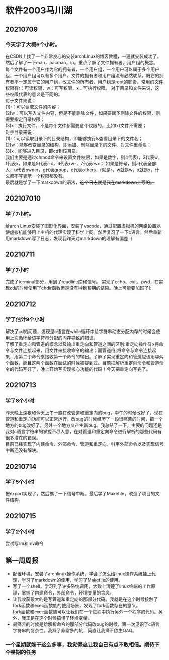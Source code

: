 # 软件2003马川湖  
## 20210709  
### 今天学了大概6个小时。  
在CSDN上找了一个非常良心的安装archLinux的博客教程，一遍就安装成功了。然后了解了一下man，pacman，ip。重点了解了文件拥有者，用户组的概念。  
每个文件有一个用户作为它的拥有者，一个用户组，一个用户可以属于多个用户组，一个用户组可以有多个用户。文件的拥有者和用户组没有必然联系，既它的拥有者不一定属于它的用户组，改文件的所有者、用户组是root的职责。常用的文件权限有r：可读权限，w：可写权限，x：可执行权限。
对于目录和文件来说，这些权限代表的意义是不同的。  
对于文件来说：  
(1)r：可以读取文件的内容；  
(2)w：可以写入文件内容，但是不能删除文件，如果要赋予删除文件的权限，则需要指定目录权限；  
(3)x：执行文件，不是每个文件都需要这个权限的，比如txt文件不需要；  
对于目录来说：  
(1)r：可以读取目录下的目录结构，即能够执行ls查看目录下的文件名；  
(2)w：能够改变目录的结构，即添加、删除目录下的文件、对文件重命名；  
(3)x：能够进入目录，即cd到该目录。  
我们主要是通过chmod命令来设置文件权限，如果是数字，则4代表r，2代表w，1代表x，如果是5代表r-x，6代表rw-，7代表rwx；
如果是符号，则a代表全部人，u代表owner，g代表group，o代表others，r就是r，w就是w，x就是x，什么都不写表示一个权限都没有。  
最后就是学了一下markdown的语法，~~这个日志就是我在markdown上写的。~~

## 202107010 
### 学了7小时。  
给arch Linux安装了图形化界面，安装了vscode，通过配置虚拟机的网络设置以使虚拟机能够用上主机的代理实现了科学上网。然后复习了一下c语言。然后重新用markdown写了日志，发现我昨天对markdown的理解有偏差（


## 20210711
### 学了7小时
完成了terminal部分，用到了readline库和信号。
实现了echo、exit、pwd，在实现cd的时候使用了chdir函数但是没有得到预期的结果。晚上可能要加班了(:

## 20210712
### 学了估计9个小时  
解决了cd的问题，发现是c语言在while循环中给字符串动态分配内存的时候会使用上次循环给该字符串分配的内存导致的错误。  
了解了重定向和管道的概念以及输出重定向和管道之间的区别:重定向操作符>将命令与文件连接起来，用文件来接收命令的输出；而管道符|将命令与命令连接起来，用第二个命令来接收第一个命令的输出。了解了实现重定向和管道应该用哪两个函数，而且这两个函数在面试的时候被提到过。目前把解析重定向命令和管道命令的代码写好了，晚上开始写实现核心功能的代码！今天把重定向写完了。

## 20210713
### 学了8个小时
昨天晚上深夜和今天上午一直在改管道和重定向的bug，中午的时候改好了，现在管道和重定向功能可以正常运行。改bug的时候经历了一段很痛苦的时间，把一个地方的bug改好了，另外一个地方又产生新bug。我总结了一下，主要的问题还是我对c语言字符串的掌握不尽人意，在对管道和重定向命令进行解析的那些代码有很多潜在的错误。  
目前已经实现了内建命令、外部命令、管道和重定向，引用外部命令以及实现信号中断还没有解决。

## 20210714
### 学了5个小时
把export实现了，然后搞了一下信号中断。最后学了Makefile，改造了项目的文件结构。

## 20210715
### 学了2个小时  
尝试写rm和mv命令

## 第一周周报 

+ 配置环境，安装了archlinux操作系统，学会了怎么给linux操作系统挂上代理，学习了markdown的使用，学习了Makefile的使用。
+ 写了一个shell，学习到了许多系统调用，大致上清楚了linux终端的工作原理，掌握了内建命令，外部命令，环境变量的含义。
+ 让我收获最大的是写管道和重定向的那部分代码。我就是在这个时候接触了fork函数和exec函数族的使用场景，发现了fork函数存在的意义。  
fork函数和exec函数族可以让我们在一个进程中执行另外一个程序的代码。另外，我正是在这个时候搞懂了环境变量。
+ 最痛苦的时候是给解析命令的那部分代码改bug的时候，第一次见识了c语言字符串的复杂性。我踩了非常多的坑，简直让我痛不欲生QAQ。

### 一个星期就能干这么多事，我觉得这让我自己有点不敢相信。~~期待下个星期的任务~~
